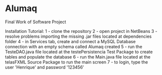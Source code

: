 # Alumaq
Final Work of Software Project

Installation Tutorial:
1 - clone the repository
2 - open project in NetBeans
3 - resolve problems importing the missing .jar files located at dependencies folder
4 - in Services tab, create and connect a MySQL Database connection with an empty schema called Alumaq created
5 - run the TesteDAO.java file located at the testePersistencia Test Package to create tables and populate the database
6 - run the Main.java file located at the telasFXML Source Package to run the main screen
7 - to login, type the user 'Henrique' and password '123456'
